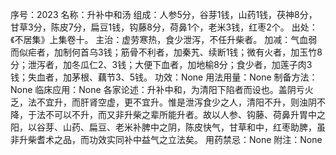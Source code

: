 序号：2023
名称：升补中和汤
组成：人参5分，谷芽1钱，山药1钱，茯神8分，甘草3分，陈皮7分，扁豆1钱，钩藤8分，荷鼻1个，老米3钱，红枣2个。
出处：《不居集》上集卷十。
主治：虚劳寒热，食少泄泻，不任升柴者。
加减：气血弱而似疟者，加制何首乌3钱；筋骨不利者，加秦艽、续断1钱；微有火者，加玉竹8分；泄泻者，加冬瓜仁2、3钱；大便下血者，加地榆8分；食少者，加莲子肉3钱；失血者，加茅根、藕节3、5钱。
功效：None
用法用量：None
制备方法：None
临床应用：None
各家论述：升补中和，为清阳下陷者而设也。盖阴亏火乏，法不宜升，而肝肾空虚，更不宜升。惟是泄泻食少之人，清阳不升，则浊阴不降，于法不可以不升，而又非升柴之辈所能升者。故以人参、钩藤、荷鼻升胃中之阳，以谷芽、山药、扁豆、老米补脾中之阴，陈皮快气，甘草和中，红枣助脾，虽非升柴耆术之品，而功效实同补中益气之立法矣。
用药禁忌：None
附注：None

